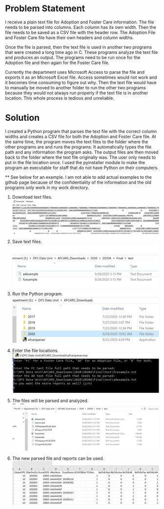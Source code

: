 # Problem Statement
I receive a plain text file for Adoption and Foster Care information. The file needs to be parsed into columns. Each column has its own width. Then the file needs to be saved as a CSV file with the header row. The Adoption File and Foster Care file have their own headers and column widths.

Once the file is parsed, then the text file is used in another two programs that were created a long time ago in C. These programs analyze the text file and produces an output. The programs need to be run once for the Adoption file and then again for the Foster Care file.

Currently the department uses Microsoft Access to parse the file and exports it as an Microsoft Excel file. Access sometimes would not work and it becomes time consuming to figure out why. Then the text file would have to manually be moved to another folder to run the other two programs because they would not always run properly if the text file is in another location. This whole process is tedious and unreliable.

# Solution
I created a Python program that parses the text file with the correct column widths and creates a CSV file for both the Adoption and Foster Care file. At the same time, the program moves the text files to the folder where the other programs are and runs the programs. It automatically types the file path and any information the program asks. The output files are then moved back to the folder where the text file originally was. The user only needs to put in the file location once. I used the pyinstaller module to make the program an executable for staff that do not have Python on their computers.

** See below for an example. I am not able to add actual examples to the github page because of the confidentiality of the information and the old programs only work in my work directory. 

1. Download text files.
![Text File](images/text_file.JPG)

2. Save text files.
![Save File](images/file_loc.JPG)

3. Run the Python program.
![Run Program](images/parser.JPG)

4. Enter the file locations.
![File Info](images/run.JPG)

5. The files will be parsed and analyzed.
![Output](images/output.JPG)

6. The new parsed file and reports can be used.
![New File](images/cout.JPG)
